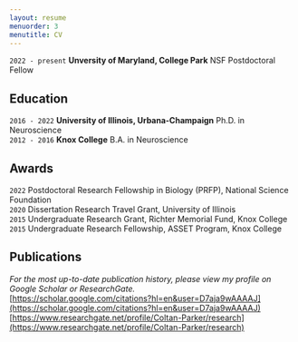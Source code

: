 ```yaml
---
layout: resume
menuorder: 3
menutitle: CV
---
```


`2022 - present`
__Unversity of Maryland, College Park__
NSF Postdoctoral Fellow

## Education
`2016 - 2022`
__University of Illinois, Urbana-Champaign__
Ph.D. in Neuroscience  
`2012 - 2016`
__Knox College__
B.A. in Neuroscience 

## Awards
`2022`
Postdoctoral Research Fellowship in Biology (PRFP), National Science Foundation  
`2020`
Dissertation Research Travel Grant, University of Illinois  
`2015`
Undergraduate Research Grant, Richter Memorial Fund, Knox College  
`2015`
Undergraduate Research Fellowship, ASSET Program, Knox College  

## Publications
*For the most up-to-date publication history, please view my profile on Google Scholar or ResearchGate.*  
[https://scholar.google.com/citations?hl=en&user=D7aja9wAAAAJ](https://scholar.google.com/citations?hl=en&user=D7aja9wAAAAJ)  
[https://www.researchgate.net/profile/Coltan-Parker/research](https://www.researchgate.net/profile/Coltan-Parker/research)  

